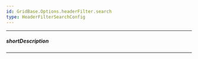 ```yaml
---
id: GridBase.Options.headerFilter.search
type: HeaderFilterSearchConfig
---
```

---
##### shortDescription
<!-- Description goes here -->

---
<!-- Description goes here -->